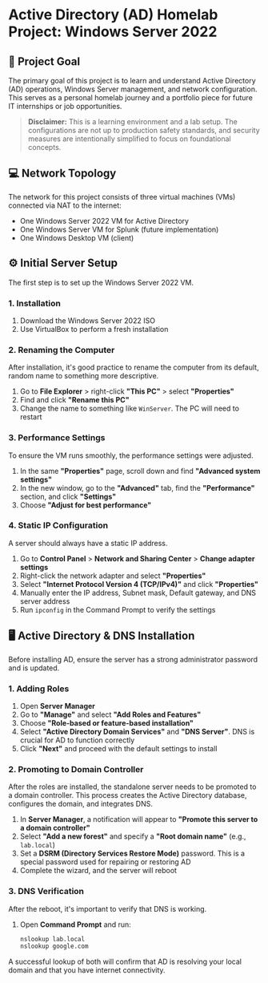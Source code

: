 # Active Directory (AD) Homelab Project: Windows Server 2022

## 🎯 Project Goal

The primary goal of this project is to learn and understand Active Directory (AD) operations, Windows Server management, and network configuration. This serves as a personal homelab journey and a portfolio piece for future IT internships or job opportunities.

> **Disclaimer:** This is a learning environment and a lab setup. The configurations are not up to production safety standards, and security measures are intentionally simplified to focus on foundational concepts.

## 💻 Network Topology

The network for this project consists of three virtual machines (VMs) connected via NAT to the internet:

- One Windows Server 2022 VM for Active Directory
- One Windows Server VM for Splunk (future implementation)
- One Windows Desktop VM (client)

## ⚙️ Initial Server Setup

The first step is to set up the Windows Server 2022 VM.

### 1. Installation

1. Download the Windows Server 2022 ISO
2. Use VirtualBox to perform a fresh installation

### 2. Renaming the Computer

After installation, it's good practice to rename the computer from its default, random name to something more descriptive.

1. Go to **File Explorer** > right-click **"This PC"** > select **"Properties"**
2. Find and click **"Rename this PC"**
3. Change the name to something like `WinServer`. The PC will need to restart

### 3. Performance Settings

To ensure the VM runs smoothly, the performance settings were adjusted.

1. In the same **"Properties"** page, scroll down and find **"Advanced system settings"**
2. In the new window, go to the **"Advanced"** tab, find the **"Performance"** section, and click **"Settings"**
3. Choose **"Adjust for best performance"**

### 4. Static IP Configuration

A server should always have a static IP address.

1. Go to **Control Panel** > **Network and Sharing Center** > **Change adapter settings**
2. Right-click the network adapter and select **"Properties"**
3. Select **"Internet Protocol Version 4 (TCP/IPv4)"** and click **"Properties"**
4. Manually enter the IP address, Subnet mask, Default gateway, and DNS server address
5. Run `ipconfig` in the Command Prompt to verify the settings

## 🖥️ Active Directory & DNS Installation

Before installing AD, ensure the server has a strong administrator password and is updated.

### 1. Adding Roles

1. Open **Server Manager**
2. Go to **"Manage"** and select **"Add Roles and Features"**
3. Choose **"Role-based or feature-based installation"**
4. Select **"Active Directory Domain Services"** and **"DNS Server"**. DNS is crucial for AD to function correctly
5. Click **"Next"** and proceed with the default settings to install

### 2. Promoting to Domain Controller

After the roles are installed, the standalone server needs to be promoted to a domain controller. This process creates the Active Directory database, configures the domain, and integrates DNS.

1. In **Server Manager**, a notification will appear to **"Promote this server to a domain controller"**
2. Select **"Add a new forest"** and specify a **"Root domain name"** (e.g., `lab.local`)
3. Set a **DSRM (Directory Services Restore Mode)** password. This is a special password used for repairing or restoring AD
4. Complete the wizard, and the server will reboot

### 3. DNS Verification

After the reboot, it's important to verify that DNS is working.

1. Open **Command Prompt** and run:
   ```cmd
   nslookup lab.local
   nslookup google.com
   ```

A successful lookup of both will confirm that AD is resolving your local domain and that you have internet connectivity.
